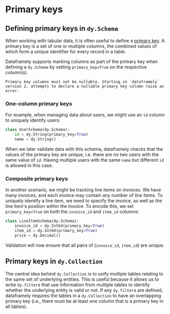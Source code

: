 # Primary keys

## Defining primary keys in `dy.Schema`

When working with tabular data, it is often useful to define a [primary key](https://en.wikipedia.org/wiki/Primary_key).
A primary key is a set of one or multiple columns, the combined values of which form a unique identifier for every
record in a table.

Dataframely supports marking columns as part of the primary key when defining a `dy.Schema` by setting
`primary_key=True` on the respective column(s).

```{note}
Primary key columns must not be nullable. Starting in `dataframely` version 2, attempts to declare a nullable primary key column raise an error.
```

### One-column primary keys

For example, when managing data about users, we might use an `id` column to uniquely identify users:

```python
class UserSchema(dy.Schema):
    id = dy.String(primary_key=True)
    name = dy.String()
```

When we later validate data with this schema, dataframely checks that the values of the primary key are unique, i.e.
there are no two users with the same value of `id`. Having multiple users with the same `name` but different `id` is
allowed in this case.

### Composite primary keys

In another scenario, we might be tracking line items on invoices. We have many invoices, and each invoice may contain
any number of line items. To uniquely identify a line item, we need to specify the invoice, as well as the line item's
position within the invoice. To encode this, we set `primary_key=True` on both the `invoice_id` and `item_id` columns:

```python
class LineItemSchema(dy.Schema):
    invoice_id = dy.Int64(primary_key=True)
    item_id = dy.Int64(primary_key=True)
    price = dy.Decimal()
```

Validation will now ensure that all pairs of (`invoice_id`, `item_id`) are unique.

## Primary keys in `dy.Collection`

The central idea behind `dy.Collection` is to unify multiple tables relating to the same set of underlying entities.
This is useful because it allows us to write `dy.filter`s that use information from multiple tables to identify whether
the underlying entity is valid or not. If any `dy.filter`s are defined, dataframely requires the tables in a
`dy.Collection` to have an overlapping primary key (i.e., there must be at least one column that is a primary key in all
tables).
